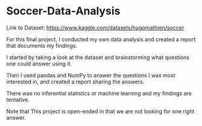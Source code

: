 # Soccer-Data-Analysis

Link to Dataset: https://www.kaggle.com/datasets/hugomathien/soccer

For this final project, I conducted my own data analysis and created a report that documents my findings. 

I started by taking a look at the dataset and brainstorming what questions one could answer using it. 

Then I used pandas and NumPy to answer the questions I was most interested in, and created a report sharing the answers. 

There was no inferential statistics or machine learning and my findings are tentative. 

Note that This project is open-ended in that we are not looking for one right answer.
